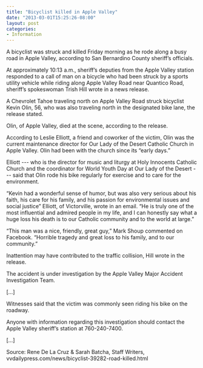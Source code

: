```yaml
---
title: "Bicyclist killed in Apple Valley"
date: "2013-03-01T15:25:26-08:00"
layout: post
categories:
- Information
---
```


A bicyclist was struck and killed Friday morning as he rode along a busy road in Apple Valley, according to San Bernardino County sheriff’s officials.  
  
At approximately 10:13 a.m., sheriff’s deputies from the Apple Valley station responded to a call of man on a bicycle who had been struck by a sports utility vehicle while riding along Apple Valley Road near Quantico Road, sheriff’s spokeswoman Trish Hill wrote in a news release.

A Chevrolet Tahoe traveling north on Apple Valley Road struck bicyclist Kevin Olin, 56, who was also traveling north in the designated bike lane, the release stated.

Olin, of Apple Valley, died at the scene, according to the release.

According to Leslie Elliott, a friend and coworker of the victim, Olin was the current maintenance director for Our Lady of the Desert Catholic Church in Apple Valley. Olin had been with the church since its “early days.”

Elliott --- who is the director for music and liturgy at Holy Innocents Catholic Church and the coordinator for World Youth Day at Our Lady of the Desert --- said that Olin rode his bike regularly for exercise and to care for the environment.

“Kevin had a wonderful sense of humor, but was also very serious about his faith, his care for his family, and his passion for environmental issues and social justice” Elliott, of Victorville, wrote in an email. “He is truly one of the most influential and admired people in my life, and I can honestly say what a huge loss his death is to our Catholic community and to the world at large.”

“This man was a nice, friendly, great guy,” Mark Shoup commented on Facebook. “Horrible tragedy and great loss to his family, and to our community.”

Inattention may have contributed to the traffic collision, Hill wrote in the release.

The accident is under investigation by the Apple Valley Major Accident Investigation Team.

\[…\]

Witnesses said that the victim was commonly seen riding his bike on the roadway.

Anyone with information regarding this investigation should contact the Apple Valley sheriff’s station at 760-240-7400.

\[…\]

Source: Rene De La Cruz &amp; Sarah Batcha, Staff Writers, vvdailypress.com/news/bicyclist-39282-road-killed.html
